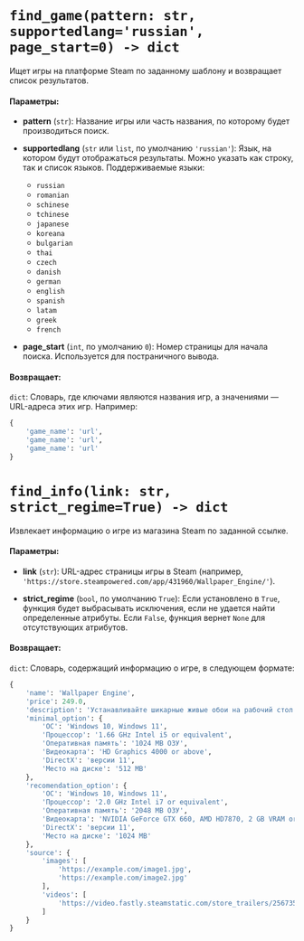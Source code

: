# `find_game(pattern: str, supportedlang='russian', page_start=0) -> dict`

Ищет игры на платформе Steam по заданному шаблону и возвращает список результатов.

#### Параметры:

- **pattern** (`str`): Название игры или часть названия, по которому будет производиться поиск.
  
- **supportedlang** (`str` или `list`, по умолчанию `'russian'`): Язык, на котором будут отображаться результаты. Можно указать как строку, так и список языков. Поддерживаемые языки:
  - `russian`
  - `romanian`
  - `schinese`
  - `tchinese`
  - `japanese`
  - `koreana`
  - `bulgarian`
  - `thai`
  - `czech`
  - `danish`
  - `german`
  - `english`
  - `spanish`
  - `latam`
  - `greek`
  - `french`

- **page_start** (`int`, по умолчанию `0`): Номер страницы для начала поиска. Используется для постраничного вывода.

#### Возвращает:

`dict`: Словарь, где ключами являются названия игр, а значениями — URL-адреса этих игр. Например:

```python
{
    'game_name': 'url',
    'game_name': 'url',
    'game_name': 'url'
}
```


# `find_info(link: str, strict_regime=True) -> dict`

Извлекает информацию о игре из магазина Steam по заданной ссылке.

#### Параметры:

- **link** (`str`): URL-адрес страницы игры в Steam (например, `'https://store.steampowered.com/app/431960/Wallpaper_Engine/'`).

- **strict_regime** (`bool`, по умолчанию `True`): Если установлено в `True`, функция будет выбрасывать исключения, если не удается найти определенные атрибуты. Если `False`, функция вернет `None` для отсутствующих атрибутов.

#### Возвращает:

`dict`: Словарь, содержащий информацию о игре, в следующем формате:

```python
{
    'name': 'Wallpaper Engine',
    'price': 249.0,
    'description': 'Устанавливайте шикарные живые обои на рабочий стол...',
    'minimal_option': {
        'ОС': 'Windows 10, Windows 11',
        'Процессор': '1.66 GHz Intel i5 or equivalent',
        'Оперативная память': '1024 MB ОЗУ',
        'Видеокарта': 'HD Graphics 4000 or above',
        'DirectX': 'версии 11',
        'Место на диске': '512 MB'
    },
    'recomendation_option': {
        'ОС': 'Windows 10, Windows 11',
        'Процессор': '2.0 GHz Intel i7 or equivalent',
        'Оперативная память': '2048 MB ОЗУ',
        'Видеокарта': 'NVIDIA GeForce GTX 660, AMD HD7870, 2 GB VRAM or above',
        'DirectX': 'версии 11',
        'Место на диске': '1024 MB'
    },
    'source': {
        'images': [
            'https://example.com/image1.jpg',
            'https://example.com/image2.jpg'
        ],
        'videos': [
            'https://video.fastly.steamstatic.com/store_trailers/256735610/movie_max.mp4'
        ]
    }
}
